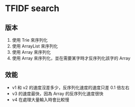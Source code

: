 # TFIDF search

## 版本
1. 使用 Trie 來序列化
2. 使用 ArrayList 來序列化
3. 使用 Array 來序列化
4. 使用 Array 來序列化，並在需要某字時才反序列化該字的 Array

## 效能
* v1 和 v2 的速度沒差多少，反序列化速度的速度只差 0.1 倍左右
* v3 的速度最快，因為 Array 的反序列化速度很快
* v4 在處理大量輸入時會比較慢